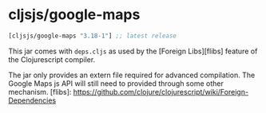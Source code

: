 # cljsjs/google-maps

[](dependency)
```clojure
[cljsjs/google-maps "3.18-1"] ;; latest release
```
[](/dependency)

This jar comes with `deps.cljs` as used by the [Foreign Libs][flibs] feature
of the Clojurescript compiler.

The jar only provides an extern file required for advanced compilation.
The Google Maps js API will still need to provided through some other mechanism.
[flibs]: https://github.com/clojure/clojurescript/wiki/Foreign-Dependencies

